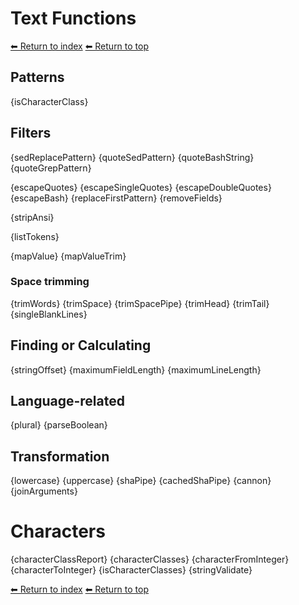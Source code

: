 # Text Functions

[⬅ Return to index](index.md)
[⬅ Return to top](../index.md)

## Patterns

{isCharacterClass}

## Filters

{sedReplacePattern}
{quoteSedPattern}
{quoteBashString}
{quoteGrepPattern}

{escapeQuotes}
{escapeSingleQuotes}
{escapeDoubleQuotes}
{escapeBash}
{replaceFirstPattern}
{removeFields}

{stripAnsi}

{listTokens}

{mapValue}
{mapValueTrim}

### Space trimming

{trimWords}
{trimSpace}
{trimSpacePipe}
{trimHead}
{trimTail}
{singleBlankLines}

## Finding or Calculating

{stringOffset}
{maximumFieldLength}
{maximumLineLength}

## Language-related

{plural}
{parseBoolean}

## Transformation

{lowercase}
{uppercase}
{shaPipe}
{cachedShaPipe}
{cannon}
{joinArguments}

# Characters

{characterClassReport}
{characterClasses}
{characterFromInteger}
{characterToInteger}
{isCharacterClasses}
{stringValidate}


[⬅ Return to index](index.md)
[⬅ Return to top](../index.md)

